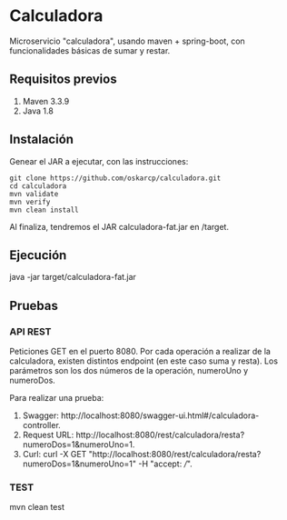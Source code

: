 # Calculadora
Microservicio "calculadora", usando maven + spring-boot, con funcionalidades básicas de sumar y restar.


## Requisitos previos
1. Maven 3.3.9
2. Java 1.8

## Instalación

Genear el JAR a ejecutar, con las instrucciones: 
```
git clone https://github.com/oskarcp/calculadora.git
cd calculadora
mvn validate
mvn verify
mvn clean install
```
Al finaliza, tendremos el JAR calculadora-fat.jar  en /target.

## Ejecución

java -jar target/calculadora-fat.jar

## Pruebas

### API REST
Peticiones GET en el puerto 8080.
Por cada operación a realizar de la calculadora, existen distintos endpoint (en este caso suma y resta). Los parámetros son los dos números de la operación, numeroUno y numeroDos.

Para realizar una prueba: 
1. Swagger: http://localhost:8080/swagger-ui.html#/calculadora-controller.
2. Request URL: http://localhost:8080/rest/calculadora/resta?numeroDos=1&numeroUno=1.
3. Curl: curl -X GET "http://localhost:8080/rest/calculadora/resta?numeroDos=1&numeroUno=1" -H "accept: */*".


### TEST

mvn clean test






